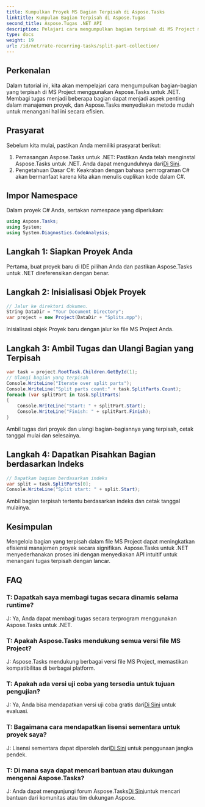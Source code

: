 ```yaml
---
title: Kumpulkan Proyek MS Bagian Terpisah di Aspose.Tasks
linktitle: Kumpulan Bagian Terpisah di Aspose.Tugas
second_title: Aspose.Tugas .NET API
description: Pelajari cara mengumpulkan bagian terpisah di MS Project menggunakan Aspose.Tasks untuk .NET. Tutorial komprehensif ini memandu Anda melalui proses langkah demi langkah.
type: docs
weight: 19
url: /id/net/rate-recurring-tasks/split-part-collection/
---
```

## Perkenalan
Dalam tutorial ini, kita akan mempelajari cara mengumpulkan bagian-bagian yang terpisah di MS Project menggunakan Aspose.Tasks untuk .NET. Membagi tugas menjadi beberapa bagian dapat menjadi aspek penting dalam manajemen proyek, dan Aspose.Tasks menyediakan metode mudah untuk menangani hal ini secara efisien.
## Prasyarat
Sebelum kita mulai, pastikan Anda memiliki prasyarat berikut:
1. Pemasangan Aspose.Tasks untuk .NET: Pastikan Anda telah menginstal Aspose.Tasks untuk .NET. Anda dapat mengunduhnya dari[Di Sini](https://releases.aspose.com/tasks/net/).
2. Pengetahuan Dasar C#: Keakraban dengan bahasa pemrograman C# akan bermanfaat karena kita akan menulis cuplikan kode dalam C#.

## Impor Namespace
Dalam proyek C# Anda, sertakan namespace yang diperlukan:
```csharp
using Aspose.Tasks;
using System;
using System.Diagnostics.CodeAnalysis;

```

## Langkah 1: Siapkan Proyek Anda
Pertama, buat proyek baru di IDE pilihan Anda dan pastikan Aspose.Tasks untuk .NET direferensikan dengan benar.
## Langkah 2: Inisialisasi Objek Proyek
```csharp
// Jalur ke direktori dokumen.
String DataDir = "Your Document Directory";
var project = new Project(DataDir + "Splits.mpp");
```
Inisialisasi objek Proyek baru dengan jalur ke file MS Project Anda.
## Langkah 3: Ambil Tugas dan Ulangi Bagian yang Terpisah
```csharp
var task = project.RootTask.Children.GetById(1);
// Ulangi bagian yang terpisah
Console.WriteLine("Iterate over split parts");
Console.WriteLine("Split parts count:" + task.SplitParts.Count);
foreach (var splitPart in task.SplitParts)
{
    Console.WriteLine("Start: " + splitPart.Start);
    Console.WriteLine("Finish: " + splitPart.Finish);
}
```
Ambil tugas dari proyek dan ulangi bagian-bagiannya yang terpisah, cetak tanggal mulai dan selesainya.
## Langkah 4: Dapatkan Pisahkan Bagian berdasarkan Indeks
```csharp
// Dapatkan bagian berdasarkan indeks
var split = task.SplitParts[0];
Console.WriteLine("Split start: " + split.Start);
```
Ambil bagian terpisah tertentu berdasarkan indeks dan cetak tanggal mulainya.

## Kesimpulan
Mengelola bagian yang terpisah dalam file MS Project dapat meningkatkan efisiensi manajemen proyek secara signifikan. Aspose.Tasks untuk .NET menyederhanakan proses ini dengan menyediakan API intuitif untuk menangani tugas terpisah dengan lancar.
## FAQ
### T: Dapatkah saya membagi tugas secara dinamis selama runtime?
J: Ya, Anda dapat membagi tugas secara terprogram menggunakan Aspose.Tasks untuk .NET.
### T: Apakah Aspose.Tasks mendukung semua versi file MS Project?
J: Aspose.Tasks mendukung berbagai versi file MS Project, memastikan kompatibilitas di berbagai platform.
### T: Apakah ada versi uji coba yang tersedia untuk tujuan pengujian?
 J: Ya, Anda bisa mendapatkan versi uji coba gratis dari[Di Sini](https://releases.aspose.com/) untuk evaluasi.
### T: Bagaimana cara mendapatkan lisensi sementara untuk proyek saya?
 J: Lisensi sementara dapat diperoleh dari[Di Sini](https://purchase.aspose.com/temporary-license/) untuk penggunaan jangka pendek.
### T: Di mana saya dapat mencari bantuan atau dukungan mengenai Aspose.Tasks?
 J: Anda dapat mengunjungi forum Aspose.Tasks[Di Sini](https://forum.aspose.com/c/tasks/15)untuk mencari bantuan dari komunitas atau tim dukungan Aspose.